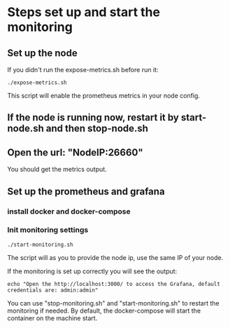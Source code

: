 # Steps set up and start the monitoring

## Set up the node

If you didn't run the expose-metrics.sh before run it:

```
./expose-metrics.sh
```

This script will enable the prometheus metrics in your node config.

## If the node is running now, restart it by start-node.sh and then stop-node.sh

## Open the url: "NodeIP:26660"

You should get the metrics output.

## Set up the prometheus and grafana

### install docker and docker-compose

### Init monitoring settings

```
./start-monitoring.sh
```

The script will as you to provide the node ip, use the same IP of your node.

If the monitoring is set up correctly you will see the output:

```
echo "Open the http://localhost:3000/ to access the Grafana, default credentials are: admin:admin"
```

You can use "stop-monitoring.sh" and "start-monitoring.sh" to restart the monitoring if needed. By default, the
docker-compose will start the container on the machine start.



